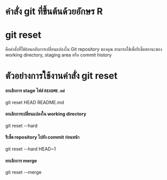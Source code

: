 # คำสั่ง git ที่ขึ้นต้นด้วยอักษร R
# git reset
คือคำสั่งที่ใช้ย้อนกลับการเปลี่ยนแปลงใน Git repository ของคุณ สามารถใช้เพื่อรีเซ็ตสถานะของ working directory, staging area หรือ commit history

# ตัวอย่างการใช้งานคำสั่ง git reset

#### ยกเลิกการ stage ไฟล์ `README.md`
git reset HEAD README.md

#### ยกเลิกการเปลี่ยนแปลงใน working directory
git reset --hard

#### รีเซ็ต repository ไปยัง commit ก่อนหน้า
git reset --hard HEAD~1

#### ยกเลิกการ merge
git reset --merge
